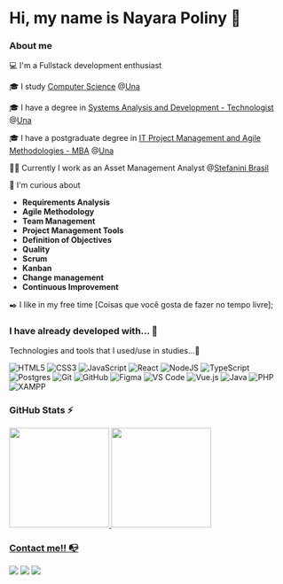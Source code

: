 # Hi, my name is Nayara Poliny 👋

### About me

💻 I'm a Fullstack development enthusiast


🎓 I study [Computer Science](https://www.una.br/graduacao/ciencia-da-computacao/?gad_source=1&gclid=CjwKCAjwmrqzBhAoEiwAXVpgoh1EFT9W5Pfa3Qmj3_Vhd82KP_618DLdfDVz-nla6B2vYbiAVYpEpBoCyaQQAvD_BwE) @[Una](https://www.una.br/)

🎓 I have a degree in [Systems Analysis and Development - Technologist](https://www.una.br/graduacao/analise-e-desenvolvimento-de-sistemas/) @[Una](https://www.una.br/)

🎓 I have a postgraduate degree in [IT Project Management and Agile Methodologies - MBA](https://pos.una.br/cursos/gestao-de-projetos-de-ti-e-metodologias-ageis) @[Una](https://www.una.br/)

👩‍💻 Currently I work as an Asset Management Analyst @[Stefanini Brasil](https://stefanini.com/pt-br)

🔎 I'm curious about 
- **Requirements Analysis** 
- **Agile Methodology**
- **Team Management**
- **Project Management Tools**
- **Definition of Objectives**
- **Quality**
- **Scrum**
- **Kanban**
- **Change management**
- **Continuous Improvement**

✒️ I like in my free time [Coisas que você gosta de fazer no tempo livre];


### I have already developed with... 🔧

Technologies and tools that I used/use in studies...🧩

![HTML5](https://img.shields.io/badge/html5-%23E34F26.svg?style=for-the-badge&logo=html5&logoColor=white)
![CSS3](https://img.shields.io/badge/css3-%231572B6.svg?style=for-the-badge&logo=css3&logoColor=white)
![JavaScript](https://img.shields.io/badge/javascript-%23323330.svg?style=for-the-badge&logo=javascript&logoColor=%23F7DF1E)
![React](https://img.shields.io/badge/react-%2320232a.svg?style=for-the-badge&logo=react&logoColor=%2361DAFB)
![NodeJS](https://img.shields.io/badge/node.js-6DA55F?style=for-the-badge&logo=node.js&logoColor=white)
![TypeScript](https://img.shields.io/badge/typescript-%23007ACC.svg?style=for-the-badge&logo=typescript&logoColor=white)
![Postgres](https://img.shields.io/badge/postgres-%23316192.svg?style=for-the-badge&logo=postgresql&logoColor=white)
![Git](https://img.shields.io/badge/git-%23F05033.svg?style=for-the-badge&logo=git&logoColor=white)
![GitHub](https://img.shields.io/badge/github-%23121011.svg?style=for-the-badge&logo=github&logoColor=white)
![Figma](https://img.shields.io/badge/figma-%23F24E1E.svg?style=for-the-badge&logo=figma&logoColor=white)
![VS Code](https://img.shields.io/badge/VS%20Code-0078d7.svg?style=for-the-badge&logo=visual-studio-code&logoColor=white)
![Vue.js](https://img.shields.io/badge/vuejs-%2335495e.svg?style=for-the-badge&logo=vuedotjs&logoColor=%234FC08D)
![Java](https://img.shields.io/badge/java-%23ED8B00.svg?style=for-the-badge&logo=openjdk&logoColor=white)
![PHP](https://img.shields.io/badge/php-%23007ACC.svg?style=flat-square&logo=php&logoColor=white)
![XAMPP](https://img.shields.io/badge/xampp-%23ED8B00.svg?style=flat-square&logo=xampp&logoColor=white)


### GitHub Stats ⚡
<div>
<a href="https://github.com/nayarapoliny">
<img height="180em" src="https://github-readme-stats.vercel.app/api/top-langs/?username=nayarapoliny&layout=compact&langs_count=7&theme=dracula"/>
<img height="180em" src="https://github-readme-stats.vercel.app/api?username=nayarapoliny&show_icons=true&theme=dracula&include_all_commits=true&count_private=true"/>
</div>

### Contact me!! 📭
<div>
<a href="https://instagram.com/naay.rar" target="_blank"><img src="https://img.shields.io/badge/-Instagram-%23E4405F?style=for-the-badge&logo=instagram&logoColor=white" target="_blank"></a>
<a href="https://www.twitch.tv/naaycalazans" target="_blank"><img src="https://img.shields.io/badge/Twitch-9146FF?style=for-the-badge&logo=twitch&logoColor=white" target="_blank"></a>
<a href="https://www.linkedin.com/in/nayarapoliny/" target="_blank"><img src="https://img.shields.io/badge/-LinkedIn-%230077B5?style=for-the-badge&logo=linkedin&logoColor=white" target="_blank"></a>   
</div>
